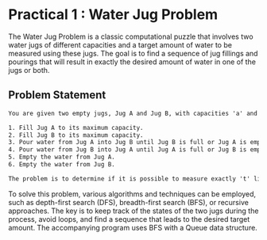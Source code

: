 # Practical 1 : Water Jug Problem

The Water Jug Problem is a classic computational puzzle that involves two water jugs of different capacities and a target amount of water to be measured using these jugs. The goal is to find a sequence of jug fillings and pourings that will result in exactly the desired amount of water in one of the jugs or both.

## Problem Statement

```txt
You are given two empty jugs, Jug A and Jug B, with capacities 'a' and 'b' liters, respectively, where 'a' and 'b' are positive integers. There is also a target amount of water, 't' liters, that you need to measure using these two jugs. The following operations are allowed:

1. Fill Jug A to its maximum capacity.
2. Fill Jug B to its maximum capacity.
3. Pour water from Jug A into Jug B until Jug B is full or Jug A is empty.
4. Pour water from Jug B into Jug A until Jug A is full or Jug B is empty.
5. Empty the water from Jug A.
6. Empty the water from Jug B.

The problem is to determine if it is possible to measure exactly 't' liters of water using these operations, and if possible, then find the sequence of steps to achieve this goal.
```

To solve this problem, various algorithms and techniques can be employed, such as depth-first search (DFS), breadth-first search (BFS), or recursive approaches. The key is to keep track of the states of the two jugs during the process, avoid loops, and find a sequence that leads to the desired target amount. The accompanying program uses BFS with a Queue data structure.
